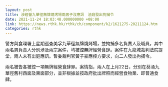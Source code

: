 ```yaml
---
layout: post
title: 涉經營九華徑無牌燒烤場兩男子沒應訊　法庭發出拘捕令
date: 2021-11-24 18:03:48.000000000 +08:00
link: https://news.rthk.hk/rthk/ch/component/k2/1621275-20211124.htm
categories: rthk
---
```


警方與食環署上星期巡查美孚九華徑無牌燒烤場，並拘捕多名負責人及職員，其中兩名男負責人分別涉及兩宗案件，均被控無牌經營食肆。案件在九龍城裁判法院提堂，兩人未有出庭應訊。暫委裁判官黃子豪應控方要求，向二人發出拘捕令。

兩名被告各被控一項無牌經營食肆罪。案情指，兩人在上月22日，分別在葵涌九華徑舊村西面及東面部分，並非根據並按政府批出牌照而經營食物業、即普通食肆。
